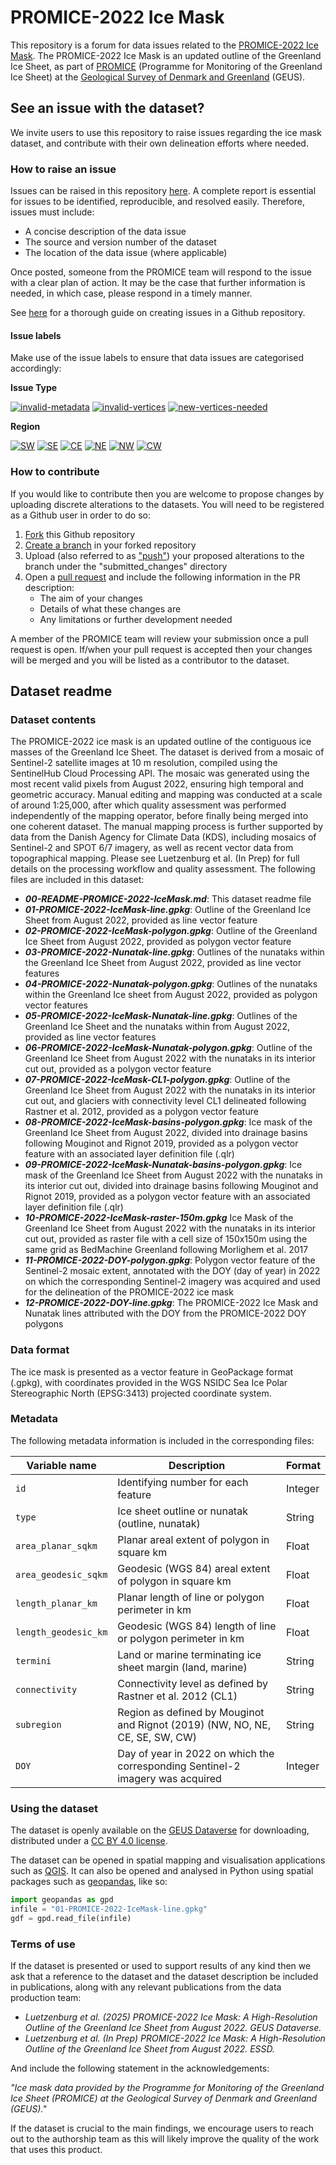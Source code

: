 # PROMICE-2022 Ice Mask

This repository is a forum for data issues related to the [PROMICE-2022 Ice Mask](https://dataverse.geus.dk/dataverse/promice-ice-mask). The PROMICE-2022 Ice Mask is an updated outline of the Greenland Ice Sheet, as part of [PROMICE](https://promice.org) (Programme for Monitoring of the Greenland Ice Sheet) at the [Geological Survey of Denmark and Greenland](https://geus.dk) (GEUS).

## See an issue with the dataset?
We invite users to use this repository to raise issues regarding the ice mask dataset, and contribute with their own delineation efforts where needed.

### How to raise an issue
Issues can be raised in this repository [here](https://github.com/GEUS-Glaciology-and-Climate/PROMICE-ice-mask/issues). A complete report is essential for issues to be identified, reproducible, and resolved easily. Therefore, issues must include:

- A concise description of the data issue
- The source and version number of the dataset
- The location of the data issue (where applicable)

Once posted, someone from the PROMICE team will respond to the issue with a clear plan of action. It may be the case that further information is needed, in which case, please respond in a timely manner.

See [here](https://docs.github.com/en/issues/tracking-your-work-with-issues/using-issues/creating-an-issue) for a thorough guide on creating issues in a Github repository.

#### Issue labels
Make use of the issue labels to ensure that data issues are categorised accordingly:

**Issue Type**

[![invalid-metadata](https://img.shields.io/badge/invalid--metadata-7636d2?style=flat&logo=github)](https://github.com/GEUS-Glaciology-and-Climate/PROMICE-ice-mask/labels/invalid-metadata)
[![invalid-vertices](https://img.shields.io/badge/invalid--vertices-f073b9?style=flat&logo=github)](https://github.com/GEUS-Glaciology-and-Climate/PROMICE-ice-mask/labels/invalid-vertices)
[![new-vertices-needed](https://img.shields.io/badge/new--vertices--needed-60f29c?style=flat&logo=github)](https://github.com/GEUS-Glaciology-and-Climate/PROMICE-ice-mask/labels/new-vertices-needed)

**Region**

[![SW](https://img.shields.io/badge/sw-50dfd7?style=flat&logo=github)](https://github.com/GEUS-Glaciology-and-Climate/PROMICE-ice-mask/labels/SW)
[![SE](https://img.shields.io/badge/se-2e471e?style=flat&logo=github)](https://github.com/GEUS-Glaciology-and-Climate/PROMICE-ice-mask/labels/SE)
[![CE](https://img.shields.io/badge/ce-edc2e0?style=flat&logo=github)](https://github.com/GEUS-Glaciology-and-Climate/PROMICE-ice-mask/labels/CE)
[![NE](https://img.shields.io/badge/ne-8adffd?style=flat&logo=github)](https://github.com/GEUS-Glaciology-and-Climate/PROMICE-ice-mask/labels/NE)
[![NW](https://img.shields.io/badge/nw-b05c4c?style=flat&logo=github)](https://github.com/GEUS-Glaciology-and-Climate/PROMICE-ice-mask/labels/NW)
[![CW](https://img.shields.io/badge/cw-ab524c?style=flat&logo=github)](https://github.com/GEUS-Glaciology-and-Climate/PROMICE-ice-mask/labels/CW)

### How to contribute
If you would like to contribute then you are welcome to propose changes by uploading discrete alterations to the datasets. You will need to be registered as a Github user in order to do so:

1. [Fork](https://docs.github.com/en/pull-requests/collaborating-with-pull-requests/working-with-forks/fork-a-repo) this Github repository
2. [Create a branch](https://docs.github.com/en/pull-requests/collaborating-with-pull-requests/proposing-changes-to-your-work-with-pull-requests/creating-and-deleting-branches-within-your-repository) in your forked repository
3. Upload (also referred to as ["push"](https://docs.github.com/en/get-started/using-git/pushing-commits-to-a-remote-repository)) your proposed alterations to the branch under the "submitted_changes" directory
4. Open a [pull request](https://docs.github.com/en/pull-requests/collaborating-with-pull-requests/proposing-changes-to-your-work-with-pull-requests/about-pull-requests) and include the following information in the PR description:
   - The aim of your changes
   - Details of what these changes are
   - Any limitations or further development needed

A member of the PROMICE team will review your submission once a pull request is open. If/when your pull request is accepted then your changes will be merged and you will be listed as a contributor to the dataset.

## Dataset readme
### Dataset contents
The PROMICE-2022 ice mask is an updated outline of the contiguous ice masses of the Greenland Ice Sheet. The dataset is derived from a mosaic of Sentinel-2 satellite images at 10 m resolution, compiled using the SentinelHub Cloud Processing API. The mosaic was generated using the most recent valid pixels from August 2022, ensuring high temporal and geometric accuracy. Manual editing and mapping was conducted at a scale of around 1:25,000, after which quality assessment was performed independently of the mapping operator, before finally being merged into one coherent dataset. The manual mapping process is further supported by data from the Danish Agency for Climate Data (KDS), including mosaics of Sentinel-2 and SPOT 6/7 imagery, as well as recent vector data from topographical mapping. Please see Luetzenburg et al. (In Prep) for full details on the processing workflow and quality assessment. The following files are included in this dataset:

- ***00-README-PROMICE-2022-IceMask.md***: This dataset readme file
- ***01-PROMICE-2022-IceMask-line.gpkg***: Outline of the Greenland Ice Sheet from August 2022, provided as line vector feature
- ***02-PROMICE-2022-IceMask-polygon.gpkg***: Outline of the Greenland Ice Sheet from August 2022, provided as polygon vector feature
- ***03-PROMICE-2022-Nunatak-line.gpkg***: Outlines of the nunataks within the Greenland Ice Sheet from August 2022, provided as line vector features
- ***04-PROMICE-2022-Nunatak-polygon.gpkg***: Outlines of the nunataks within the Greenland Ice sheet from August 2022, provided as polygon vector features
- ***05-PROMICE-2022-IceMask-Nunatak-line.gpkg***: Outlines of the Greenland Ice Sheet and the nunataks within from August 2022, provided as line vector features
- ***06-PROMICE-2022-IceMask-Nunatak-polygon.gpkg***: Outline of the Greenland Ice Sheet from August 2022 with the nunataks in its interior cut out, provided as a polygon vector feature
- ***07-PROMICE-2022-IceMask-CL1-polygon.gpkg***: Outline of the Greenland Ice Sheet from August 2022 with the nunataks in its interior cut out, and glaciers with connectivity level CL1 delineated following Rastner et al. 2012, provided as a polygon vector feature
- ***08-PROMICE-2022-IceMask-basins-polygon.gpkg***: Ice mask of the Greenland Ice Sheet from August 2022, divided into drainage basins following Mouginot and Rignot 2019, provided as a polygon vector feature with an associated layer definition file (.qlr)
- ***09-PROMICE-2022-IceMask-Nunatak-basins-polygon.gpkg***: Ice mask of the Greenland Ice Sheet from August 2022 with the nunataks in its interior cut out, divided into drainage basins following Mouginot and Rignot 2019, provided as a polygon vector feature with an associated layer definition file (.qlr)
- ***10-PROMICE-2022-IceMask-raster-150m.gpkg*** Ice Mask of the Greenland Ice Sheet from August 2022 with the nunataks in its interior cut out, provided as raster file with a cell size of 150x150m using the same grid as BedMachine Greenland following Morlighem et al. 2017
- ***11-PROMICE-2022-DOY-polygon.gpkg***: Polygon vector feature of the Sentinel-2 mosaic extent, annotated with the DOY (day of year) in 2022 on which the corresponding Sentinel-2 imagery was acquired and used for the delineation of the PROMICE-2022 ice mask
- ***12-PROMICE-2022-DOY-line.gpkg***: The PROMICE-2022 Ice Mask and Nunatak lines attributed with the DOY from the PROMICE-2022 DOY polygons

### Data format
The ice mask is presented as a vector feature in GeoPackage format (.gpkg), with coordinates provided in the WGS NSIDC Sea Ice Polar Stereographic North (EPSG:3413) projected coordinate system.

### Metadata
The following metadata information is included in the corresponding files:

| Variable name       | Description         | Format | 
|---------------------|---------------------|---------|
| `id`  	| Identifying number for each feature    | Integer  |
| `type`  	| Ice sheet outline or nunatak (outline, nunatak)    | String  |
| `area_planar_sqkm`  	| Planar areal extent of polygon in square km| Float  |
| `area_geodesic_sqkm`  	| Geodesic (WGS 84) areal extent of polygon in square km| Float  |
| `length_planar_km`  	| Planar length of line or polygon perimeter in km    | Float  |
| `length_geodesic_km`  	| Geodesic (WGS 84) length of line or polygon perimeter in km    | Float  |
| `termini`  	| Land or marine terminating ice sheet margin (land, marine)    | String  |
| `connectivity`  	| Connectivity level as defined by Rastner et al. 2012 (CL1)    | String  |
| `subregion`  	| Region as defined by Mouginot and Rignot (2019) (NW, NO, NE, CE, SE, SW, CW)    | String  |
| `DOY`  	| Day of year in 2022 on which the corresponding Sentinel-2 imagery was acquired    | Integer  |

### Using the dataset
The dataset is openly available on the [GEUS Dataverse](https://dataverse.geus.dk/dataverse/promice-ice-mask) for downloading, distributed under a [CC BY 4.0 license](https://creativecommons.org/licenses/by/4.0/). 

The dataset can be opened in spatial mapping and visualisation applications such as [QGIS](https://qgis.org/). It can also be opened and analysed in Python using spatial packages such as [geopandas](https://geopandas.org/en/stable/), like so:

```python
import geopandas as gpd
infile = "01-PROMICE-2022-IceMask-line.gpkg"
gdf = gpd.read_file(infile)
```

### Terms of use
If the dataset is presented or used to support results of any kind then we ask that a reference to the dataset and the dataset description be included in publications, along with any relevant publications from the data production team:

- *Luetzenburg et al. (2025) PROMICE-2022 Ice Mask: A High-Resolution Outline of the Greenland Ice Sheet from August 2022. GEUS Dataverse.*
- *Luetzenburg et al. (In Prep) PROMICE-2022 Ice Mask: A High-Resolution Outline of the Greenland Ice Sheet from August 2022. ESSD.*

And include the following statement in the acknowledgements:

*"Ice mask data provided by the Programme for Monitoring of the Greenland Ice Sheet (PROMICE) at the Geological Survey of Denmark and Greenland (GEUS)."*

If the dataset is crucial to the main findings, we encourage users to reach out to the authorship team as this will likely improve the quality of the work that uses this product.
